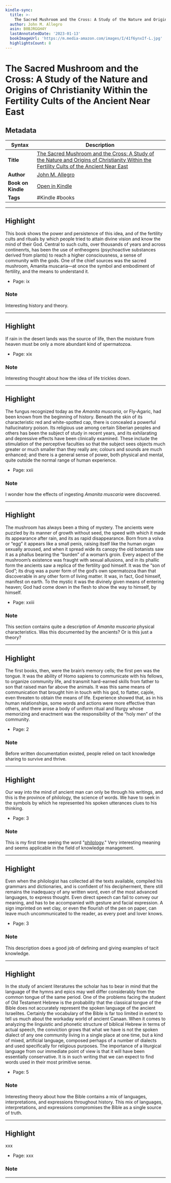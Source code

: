 ```yaml
---
kindle-sync:
  title: >-
    The Sacred Mushroom and the Cross: A Study of the Nature and Origins of Christianity Within the Fertility Cults of the Ancient Near East
  author: John M. Allegro
  asin: B0BJRGGH4Y
  lastAnnotatedDate: '2023-01-13'
  bookImageUrl: 'https://m.media-amazon.com/images/I/41f6ynxIf-L.jpg'
  highlightsCount: 8
---
```

# The Sacred Mushroom and the Cross: A Study of the Nature and Origins of Christianity Within the Fertility Cults of the Ancient Near East

## Metadata

| Syntax | Description |
| ---------- | ---------- |
| **Title** | [The Sacred Mushroom and the Cross: A Study of the Nature and Origins of Christianity Within the Fertility Cults of the Ancient Near East](https://www.amazon.com/Sacred-Mushroom-Cross-Christianity-fertility-ebook/dp/B0BQHMKY5T?&linkCode=ll1&tag=jwtwkm-20&language=en_US&ref_=as_li_ss_tl) |
| **Author** | [John M. Allegro](https://www.amazon.com/s/ref=dp_byline_sr_audible_1?ie=UTF8&search-alias=audible&field-keywords=John+M.+Allegro) |
| **Book on Kindle** | <a href="kindle://book?action=open&asin=B076NVFT5P" target="_blank">Open in Kindle</a> |
| **Tags** | #Kindle #books |

---

## Highlight

This book shows the power and persistence of this idea, and of the fertility cults and rituals by which people tried to attain divine vision and know the mind of their God. Central to such cults, over thousands of years and across continenrts, has been the use of entheogens (psychoactive substances derived from plants) to reach a higher consciousness, a sense of community with the gods. One of the chief sources was the sacred mushroom, Amanita muscaria—at once the symbol and embodiment of fertility, and the means to understand it.

- Page: ix

### Note
Interesting history and theory.

---
## Highlight

If rain in the desert lands was the source of life, then the moisture from heaven must be only a more abundant kind of spermatozoa.

- Page: xix

### Note
Interesting thought about how the idea of life trickles down.

---
## Highlight

The fungus recognized today as the *Amanita muscaria*, or Fly-Agaric, had been known from the beginning of history. Beneath the skin of its characteristic red and white-spotted cap, there is concealed a powerful hallucinatory poison. Its religious use among certain Siberian peoples and others has been the subject of study in recent years, and its exhilarating and depressive effects have been clinically examined. These include the stimulation of the perceptive faculties so that the subject sees objects much greater or much smaller than they really are; colours and sounds are much enhanced; and there is a general sense of power, both physical and mental, quite outside the
normal range of human experience.

- Page: xxii

### Note
I wonder how the effects of ingesting *Amanita muscaria* were discovered.

---
## Highlight

The mushroom has always been a thing of mystery. The ancients were puzzled by its manner of growth without seed, the speed with which it made its appearance after rain, and its as rapid disappearance. Born from a volva or “egg” it appears like a small penis, raising itself like the human organ sexually aroused, and when it spread wide its canopy the old botanists saw it as a phallus bearing the “burden” of a woman’s groin. Every aspect of the mushroom’s existence was fraught with sexual allusions, and in its phallic form the ancients saw a replica of the fertility god himself. It was the “son of God”; its drug was a purer form of the god’s own spermatozoa than that discoverable in any other form of living matter. It was, in fact, God himself, manifest on earth. To the mystic it was the divinely given means of entering heaven; God had come down in the flesh to show the way to himself, by himself.

- Page: xxiii

### Note
This section contains quite a description of *Amanita muscaria* physical characteristics. Was this documented by the ancients? Or is this just a theory?

---
## Highlight

The first books, then, were the brain’s memory cells; the first pen was the tongue. It was the ability of Homo sapiens to communicate with his fellows, to organize community life, and transmit hard-earned skills from father to son that raised man far above the animals. It was this same means of communication that brought him in touch with his god, to flatter, cajole, even threaten to obtain the means of life. Experience showed that, as in his human relationships, some words and actions were more effective than others, and there arose a body of uniform ritual and liturgy whose memorizing and enactment was the responsibility of the “holy men” of the community.

- Page: 2

### Note
Before written documentation existed, people relied on tacit knowledge sharing to survive and thrive.

---
## Highlight

Our way into the mind of ancient man can only be through his writings, and this is the province of philology, the science of words. We have to seek in the symbols by which he represented his spoken utterances clues to his thinking.

- Page: 3

### Note
This is my first time seeing the word "[philology](https://en.wikipedia.org/wiki/Philology)." Very interesting meaning and seems applicable in the field of knowledge management.

---
## Highlight

Even when the philologist has collected all the texts available, compiled his grammars and dictionaries, and is confident of his decipherment, there still remains the inadequacy of any written word, even of the most advanced languages, to express thought. Even direct speech can fail to convey our meaning, and has to be accompanied with gesture and facial expression. A sign imprinted on wet clay, or even the flourish of the pen on paper, can leave much uncommunicated to the reader, as every poet and lover knows.

- Page: 3

### Note
This description does a good job of defining and giving examples of tacit knowledge.

---
## Highlight

In the study of ancient literatures the scholar has to bear in mind that the language of the hymns and epics may well differ considerably from the common tongue of the same period. One of the problems facing the student of Old Testament Hebrew is the probability that the classical tongue of the Bible does not accurately represent the spoken language of the ancient Israelites. Certainly the vocabulary of the Bible is far too limited in extent to tell us much about the workaday world of ancient Canaan. When it comes to analyzing the linguistic and phonetic structure of biblical Hebrew in terms of actual speech, the conviction grows that what we have is not the spoken dialect of any one community living in a single place at one time, but a kind of mixed, artificial language, composed perhaps of a number of dialects and used specifically for religious purposes. The importance of a liturgical language from our immediate point of view is that it will have been essentially conservative. It is in such writing that we can expect to find words used in their most primitive sense.

- Page: 5

### Note
Interesting theory about how the Bible contains a mix of languages, interpretations, and expressions throughout history. This mix of languages, interpretations, and expressions compromises the Bible as a single source of truth.

---
## Highlight

xxx

- Page: xxx

### Note


---

